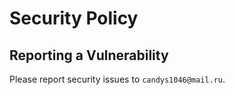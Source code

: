# Security Policy

## Reporting a Vulnerability

Please report security issues to `candys1046@mail.ru`.
